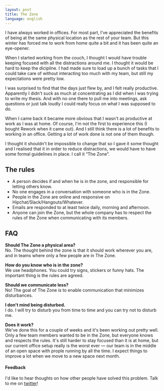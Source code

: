```yaml
---
layout: post
title: The Zone
language: english
---
```


I have always worked in offices. For most part, I've appreciated the benefits of being at the same physical location as the rest of your team. But this winter has forced me to work from home quite a bit and it has been quite an eye-opener.

When I started working from the couch, I thought I would have trouble keeping focused with all the distractions around me. I thought it would be hard to keep the dicipline. I had made sure to load up a bunch of tasks that I could take care of without interacting too much with my team, but still my expectations were pretty low.

I was surprised to find that the days just flew by, and I felt really productive. Apparently I didn't suck as much at concentrating as I did when I was trying to write my thesis. And with no one there to pull me into meetings, ask questions or just talk loudly I could really focus on what I was supposed to do.

When I came back it became more obvious that I wasn't as productive at work as I was at home. Of course, I'm not the first to experience this (I bought Rework when it came out). And I still think there is a lot of benefits to working in an office. Getting a lot of work done is not one of them though.

I thought it shouldn't be impossible to change that so I gave it some thought and I realised that it in order to reduce distractions, we would have to have some formal guidelines in place. I call it “The Zone”.

## The rules
- A person decides if and when he is in the zone, and responsible for letting others know.
- No one engages in a conversation with someone who is in the Zone.
- People in the Zone are online and responsive on Hipchat/Slack/Hangouts/Whatever.
- Emails are responded to at least twice daily, morning and afternoon.
- Anyone can join the Zone, but the whole company has to respect the rules of the Zone when communicating with its members.

## FAQ
**Should The Zone a physical area?**   
No. The thought behind the zone is that it should work wherever you are, and in teams where only a few people are in The Zone.

**How do you know who is in the zone?**   
We use headphones. You could try signs, stickers or funny hats. The important thing is the rules are agreed.

**Should we communicate less?**   
No! The goal of The Zone is to enable communication that minimizes disturbances.

**I don't mind being disturbed.**   
I do. I will try to disturb you from time to time and you can try not to disturb me.

**Does it work?**   
We've done this for a couple of weeks and it's been working out pretty well. Only a few team members wanted to be in the Zone, but everyone knows and respects the rules. It's still harder to stay focused than it is at home, but our current office setup really is the worst ever — our team is in the middle of an open space with prople running by all the time. I expect things to improve a lot when we move to a new space next month.

#### Feedback
I'd like to hear thoughts on how other people have solved this problem. Talk to me on [twitter](http://twitter.com/eldh)!
